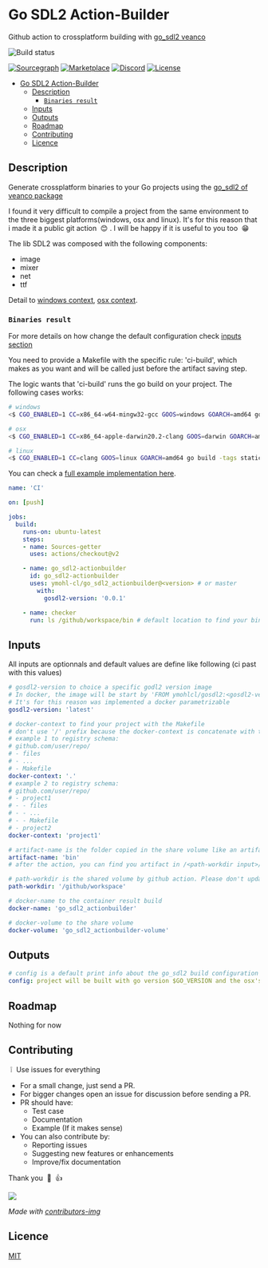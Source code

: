 # Go SDL2 Action-Builder

Github action to crossplatform building with [go_sdl2 veanco](https://github.com/veandco/go-sdl2)

![Build status](https://github.com/ymohl-cl/go_sdl2_actionbuilder/actions/workflows/ci.yml/badge.svg)

[![Sourcegraph](https://sourcegraph.com/github.com/ymohl-cl/go_sdl2_actionbuilder/-/badge.svg?style=flat-square)](https://sourcegraph.com/github.com/ymohl-cl/go_sdl2_actionbuilder?badge)
[![Marketplace](https://img.shields.io/badge/git%20action-marketplace-informational?style=flat-square)](https://github.com/marketplace/actions/go_sdl2-actionbuilder)
[![Discord](https://img.shields.io/badge/Discord-%40go_sdl2_action-informational?style=flat-square)](https://discord.gg/UFet9jPxMd)
[![License](http://img.shields.io/badge/license-mit-blue.svg?style=flat-square)](https://raw.githubusercontent.com/ymohl-cl/go_sdl2_actionbuilder/blob/main/LICENSE)

- [Go SDL2 Action-Builder](#go-sdl2-action-builder)
  - [Description](#description)
    - [`Binaries result`](#binaries-result)
  - [Inputs](#inputs)
  - [Outputs](#outputs)
  - [Roadmap](#roadmap)
  - [Contributing](#contributing)
  - [Licence](#licence)

## Description

Generate crossplatform binaries to your Go projects using the [go_sdl2 of veanco package](https://github.com/veandco/go-sdl2)

I found it very difficult to compile a project from the same environment to the three biggest platforms(windows, osx and linux). It's for this reason that i made it a public git action &nbsp;:blush:&nbsp;. I will be happy if it is useful to you too &nbsp;:grin:&nbsp;

The lib SDL2 was composed with the following components:

- image
- mixer
- net
- ttf

Detail to [windows context](https://github.com/ymohl-cl/docker/tree/main/gosdl2_windows), [osx context](https://github.com/ymohl-cl/docker/tree/main/osxcross).

### `Binaries result`

For more details on how change the default configuration check [inputs section](#inputs)

You need to provide a Makefile with the specific rule: 'ci-build', which makes as you want and will be called just before the artifact saving step.

The logic wants that 'ci-build' runs the go build on your project. The following cases works:

``` bash
# windows
<$ CGO_ENABLED=1 CC=x86_64-w64-mingw32-gcc GOOS=windows GOARCH=amd64 go build -tags static -ldflags "-s -w" -o <destination-bin> <sources>
```

``` bash
# osx
<$ CGO_ENABLED=1 CC=x86_64-apple-darwin20.2-clang GOOS=darwin GOARCH=amd64 go build -tags static -ldflags "-s -w" -o <destination-bin> <sources>
```

``` bash
# linux
<$ CGO_ENABLED=1 CC=clang GOOS=linux GOARCH=amd64 go build -tags static -ldflags "-s -w" -o <destination-bin> <sources>
```

You can check a [full example implementation here](https://github.com/ymohl-cl/go_sdl2_actionbuilder/tree/main/example).

``` yaml
name: 'CI'

on: [push]

jobs:
  build:
    runs-on: ubuntu-latest
    steps:
    - name: Sources-getter
      uses: actions/checkout@v2

    - name: go_sdl2-actionbuilder
      id: go_sdl2-actionbuilder
      uses: ymohl-cl/go_sdl2_actionbuilder@<version> # or master
        with:
          gosdl2-version: '0.0.1'

    - name: checker
      run: ls /github/workspace/bin # default location to find your binaries files
```

## Inputs

All inputs are optionnals and default values are define like following (ci past with this values)

``` yaml
# gosdl2-version to choice a specific godl2 version image
# In docker, the image will be start by 'FROM ymohlcl/gosdl2:<gosdl2-version>'
# It's for this reason was implemented a docker parametrizable
gosdl2-version: 'latest'
```

``` yaml
# docker-context to find your project with the Makefile
# don't use '/' prefix because the docker-context is concatenate with the path-workdir when is pass to the container.
# example 1 to registry schema:
# github.com/user/repo/
# - files
# - ...
# - Makefile
docker-context: '.'
# example 2 to registry schema:
# github.com/user/repo/
# - project1
# - - files
# - - ...
# - - Makefile
# - project2
docker-context: 'project1'
```

``` yaml
# artifact-name is the folder copied in the share volume like an artifact to retrieve your binaries and other sources
artifact-name: 'bin'
# after the action, you can find you artifact in /<path-workdir input>/<artifact-name>
```

``` yaml
# path-workdir is the shared volume by github action. Please don't update this parameter or assume to know that you do. I put in input to prevent an eventuel change from github action
path-workdir: '/github/workspace'
```

``` yaml
# docker-name to the container result build
docker-name: 'go_sdl2_actionbuilder'
```

``` yaml
# docker-volume to the share volume
docker-volume: 'go_sdl2_actionbuilder-volume'
```

## Outputs

``` yaml
# config is a default print info about the go_sdl2 build configuration
config: project will be built with go version $GO_VERSION and the osx's sdk version $OSX_VERSION downloaded from $OSX_SDK_LINK
```

## Roadmap

Nothing for now

## Contributing

&nbsp;:grey_exclamation:&nbsp; Use issues for everything

- For a small change, just send a PR.
- For bigger changes open an issue for discussion before sending a PR.
- PR should have:
  - Test case
  - Documentation
  - Example (If it makes sense)
- You can also contribute by:
  - Reporting issues
  - Suggesting new features or enhancements
  - Improve/fix documentation

Thank you &nbsp;:pray:&nbsp;&nbsp;:+1:&nbsp;

<a href="https://github.com/ymohl-cl/go_sdl2_actionbuilder/graphs/contributors">
  <img src="https://contrib.rocks/image?repo=ymohl-cl/go_sdl2_actionbuilder" />
</a>

*Made with [contributors-img](https://contrib.rocks)*

## Licence

[MIT](https://github.com/ymohl-cl/go_sdl2_actionbuilder/blob/main/LICENSE)
